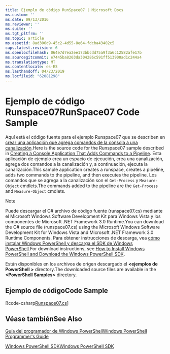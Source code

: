```yaml
---
title: Ejemplo de código RunSpace07 | Microsoft Docs
ms.custom: ''
ms.date: 09/13/2016
ms.reviewer: ''
ms.suite: ''
ms.tgt_pltfrm: ''
ms.topic: article
ms.assetid: 8ad306d9-45c2-4d55-8e64-fdcba43402c5
caps.latest.revision: 6
ms.openlocfilehash: 064e7d7ea2ee173bbcdd75a9f3a6c12582afe17b
ms.sourcegitcommit: e7445ba8203da304286c591ff513900ad1c244a4
ms.translationtype: MT
ms.contentlocale: es-ES
ms.lasthandoff: 04/23/2019
ms.locfileid: "62081298"
---
```

# <a name="runspace07-code-sample"></a><span data-ttu-id="acf9d-102">Ejemplo de código Runspace07</span><span class="sxs-lookup"><span data-stu-id="acf9d-102">RunSpace07 Code Sample</span></span>

<span data-ttu-id="acf9d-103">Aquí está el código fuente para el ejemplo Runspace07 que se describen en [crear una aplicación que agrega comandos de la consola a una canalización](http://msdn.microsoft.com/en-us/01eb7808-e97b-4905-80be-9e2fa38c262e).</span><span class="sxs-lookup"><span data-stu-id="acf9d-103">Here is the source code for the Runspace07 sample described in [Creating a Console Application That Adds Commands to a Pipeline](http://msdn.microsoft.com/en-us/01eb7808-e97b-4905-80be-9e2fa38c262e).</span></span> <span data-ttu-id="acf9d-104">Esta aplicación de ejemplo crea un espacio de ejecución, crea una canalización, agrega dos comandos a la canalización y, a continuación, ejecuta la canalización.</span><span class="sxs-lookup"><span data-stu-id="acf9d-104">This sample application creates a runspace, creates a pipeline, adds two commands to the pipeline, and then executes the pipeline.</span></span> <span data-ttu-id="acf9d-105">Los comandos que se agrega a la canalización son el `Get-Process` y `Measure-Object` cmdlets.</span><span class="sxs-lookup"><span data-stu-id="acf9d-105">The commands added to the pipeline are the `Get-Process` and `Measure-Object` cmdlets.</span></span>

> [!NOTE]
> <span data-ttu-id="acf9d-106">Puede descargar el C# archivo de código fuente (runspace07.cs) mediante el Microsoft Windows Software Development Kit para Windows Vista y los componentes de Microsoft .NET Framework 3.0 Runtime.</span><span class="sxs-lookup"><span data-stu-id="acf9d-106">You can download the C# source file (runspace07.cs) using the Microsoft Windows Software Development Kit for Windows Vista and Microsoft .NET Framework 3.0 Runtime Components.</span></span> <span data-ttu-id="acf9d-107">Para obtener instrucciones de descarga, vea [cómo instalar Windows PowerShell y descarga el SDK de Windows PowerShell](/powershell/developer/installing-the-windows-powershell-sdk).</span><span class="sxs-lookup"><span data-stu-id="acf9d-107">For download instructions, see [How to Install Windows PowerShell and Download the Windows PowerShell SDK](/powershell/developer/installing-the-windows-powershell-sdk).</span></span>
>
> <span data-ttu-id="acf9d-108">Están disponibles en los archivos de origen descargado el  **\<ejemplos de PowerShell >** directory.</span><span class="sxs-lookup"><span data-stu-id="acf9d-108">The downloaded source files are available in the **\<PowerShell Samples>** directory.</span></span>

## <a name="code-sample"></a><span data-ttu-id="acf9d-109">Ejemplo de código</span><span class="sxs-lookup"><span data-stu-id="acf9d-109">Code Sample</span></span>

[!code-csharp[Runspace07.cs](../../powershell-sdk-samples/SDK-2.0/csharp/Runspace07/Runspace07.cs#L11-L108 "Runspace07.cs")]

## <a name="see-also"></a><span data-ttu-id="acf9d-110">Véase también</span><span class="sxs-lookup"><span data-stu-id="acf9d-110">See Also</span></span>

[<span data-ttu-id="acf9d-111">Guía del programador de Windows PowerShell</span><span class="sxs-lookup"><span data-stu-id="acf9d-111">Windows PowerShell Programmer's Guide</span></span>](./windows-powershell-programmer-s-guide.md)

[<span data-ttu-id="acf9d-112">Windows PowerShell SDK</span><span class="sxs-lookup"><span data-stu-id="acf9d-112">Windows PowerShell SDK</span></span>](../windows-powershell-reference.md)
